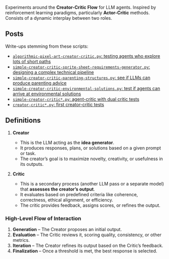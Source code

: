 Experiments around the **Creator-Critic Flow** for LLM agents. Inspired by reinforcement learning paradigms, particularly **Actor-Critic** methods. Consists of a dynamic interplay between two roles.

## Posts

Write-ups stemming from these scripts:

- [`algorithmic-pixel-art-creator-critic.py`: testing agents who explore lots of short paths](https://www.kokutech.com/blog/growth/breadth-first-agent-architecture)
- [`simple-creator-critic-sprite-sheet-requirements-generator.py`: designing a complex technical pipeline](https://www.kokutech.com/blog/gamedev/sprite-pipeline-with-llm-critics)
- [`simple-creator-critic-parenting-structures.py`: see if LLMs can produce parenting advice](https://www.kokutech.com/blog/growth/parental-structures-designed-by-llms)
- [`simple-creator-critic-environmental-solutions.py`: test if agents can arrive at environmental solutions](https://www.kokutech.com/blog/growth/can-llms-arrive-at-novel-environmental-solutions)
- [`simple-creator-critic*.py`: agent-critic with dual critic tests](https://www.kokutech.com/blog/growth/dual-critic-agent-architecture-results)
- [`creator-critic*.py`: first creator-critic tests](https://www.kokutech.com/blog/growth/creator-critic-agent-architecture-results)

## Definitions

1. **Creator**  
   - This is the LLM acting as the **idea generator**.  
   - It produces responses, plans, or solutions based on a given prompt or task.  
   - The creator’s goal is to maximize novelty, creativity, or usefulness in its outputs.

2. **Critic**  
   - This is a secondary process (another LLM pass or a separate model) that **assesses the creator’s output**.  
   - It evaluates based on predefined criteria like coherence, correctness, ethical alignment, or efficiency.  
   - The critic provides feedback, assigns scores, or refines the output.

### **High-Level Flow of Interaction**
1. **Generation** – The Creator proposes an initial output.  
2. **Evaluation** – The Critic reviews it, scoring quality, consistency, or other metrics.  
3. **Iteration** – The Creator refines its output based on the Critic’s feedback.  
4. **Finalization** – Once a threshold is met, the best response is selected.
